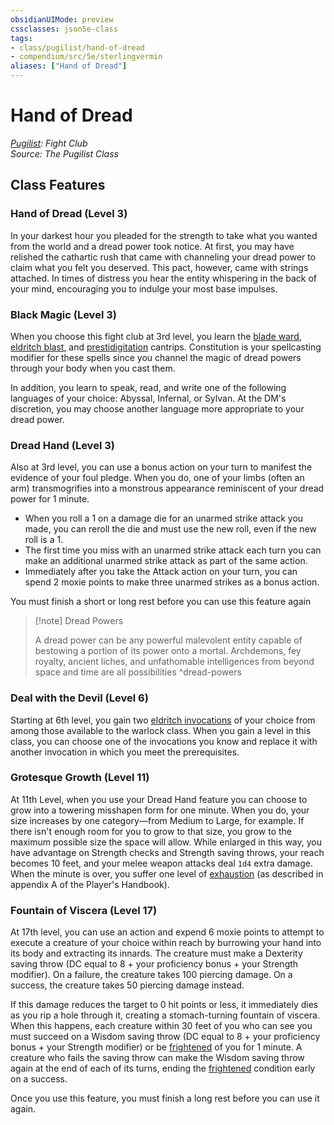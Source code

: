 ```yaml
---
obsidianUIMode: preview
cssclasses: json5e-class
tags:
- class/pugilist/hand-of-dread
- compendium/src/5e/sterlingvermin
aliases: ["Hand of Dread"]
---
```

# Hand of Dread
*[Pugilist](./pugilist-sterlingvermin.md#): Fight Club*  
*Source: The Pugilist Class*  


## Class Features

### Hand of Dread (Level 3)

In your darkest hour you pleaded for the strength to take what you wanted from the world and a dread power took notice. At first, you may have relished the cathartic rush that came with channeling your dread power to claim what you felt you deserved. This pact, however, came with strings attached. In times of distress you hear the entity whispering in the back of your mind, encouraging you to indulge your most base impulses.

### Black Magic (Level 3)

When you choose this fight club at 3rd level, you learn the [blade ward](../../spells/blade-ward.md#), [eldritch blast](../../spells/eldritch-blast.md#), and [prestidigitation](../../spells/prestidigitation.md#) cantrips. Constitution is your spellcasting modifier for these spells since you channel the magic of dread powers through your body when you cast them.

In addition, you learn to speak, read, and write one of the following languages of your choice: Abyssal, Infernal, or Sylvan. At the DM's discretion, you may choose another language more appropriate to your dread power.

### Dread Hand (Level 3)

Also at 3rd level, you can use a bonus action on your turn to manifest the evidence of your foul pledge. When you do, one of your limbs (often an arm) transmogrifies into a monstrous appearance reminiscent of your dread power for 1 minute.

- When you roll a 1 on a damage die for an unarmed strike attack you made, you can reroll the die and must use the new roll, even if the new roll is a 1.  
- The first time you miss with an unarmed strike attack each turn you can make an additional unarmed strike attack as part of the same action.  
- Immediately after you take the Attack action on your turn, you can spend 2 moxie points to make three unarmed strikes as a bonus action.  

You must finish a short or long rest before you can use this feature again

> [!note] Dread Powers
> 
> A dread power can be any powerful malevolent entity capable of bestowing a portion of its power onto a mortal. Archdemons, fey royalty, ancient liches, and unfathomable intelligences from beyond space and time are all possibilities
^dread-powers

### Deal with the Devil (Level 6)

Starting at 6th level, you gain two [eldritch invocations](../../optional-features/list-eldritch-invocation.md#) of your choice from among those available to the warlock class. When you gain a level in this class, you can choose one of the invocations you know and replace it with another invocation in which you meet the prerequisites.

### Grotesque Growth (Level 11)

At 11th Level, when you use your Dread Hand feature you can choose to grow into a towering misshapen form for one minute. When you do, your size increases by one category—from Medium to Large, for example. If there isn't enough room for you to grow to that size, you grow to the maximum possible size the space will allow. While enlarged in this way, you have advantage on Strength checks and Strength saving throws, your reach becomes 10 feet, and your melee weapon attacks deal `1d4` extra damage. When the minute is over, you suffer one level of [exhaustion](../../../Rules%20&%20Options/5e%20Rules/conditions.md##exhaustion) (as described in appendix A of the Player's Handbook).

### Fountain of Viscera (Level 17)

At 17th level, you can use an action and expend 6 moxie points to attempt to execute a creature of your choice within reach by burrowing your hand into its body and extracting its innards. The creature must make a Dexterity saving throw (DC equal to 8 + your proficiency bonus + your Strength modifier). On a failure, the creature takes 100 piercing damage. On a success, the creature takes 50 piercing damage instead.

If this damage reduces the target to 0 hit points or less, it immediately dies as you rip a hole through it, creating a stomach-turning fountain of viscera. When this happens, each creature within 30 feet of you who can see you must succeed on a Wisdom saving throw (DC equal to 8 + your proficiency bonus + your Strength modifier) or be [frightened](../../../Rules%20&%20Options/5e%20Rules/conditions.md##frightened) of you for 1 minute. A creature who fails the saving throw can make the Wisdom saving throw again at the end of each of its turns, ending the [frightened](../../../Rules%20&%20Options/5e%20Rules/conditions.md##frightened) condition early on a success.

Once you use this feature, you must finish a long rest before you can use it again.